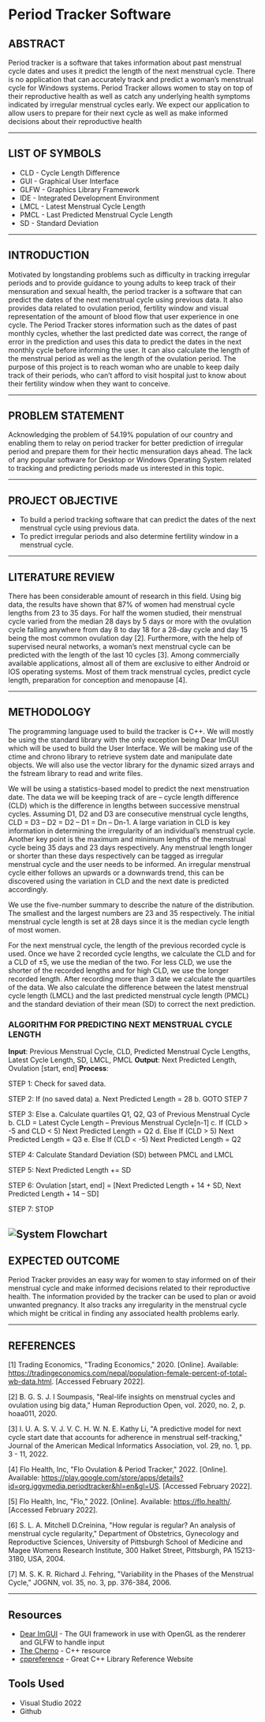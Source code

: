 # Period Tracker Software

## ABSTRACT
Period tracker is a software that takes information about past menstrual cycle dates and uses it predict the length of the next menstrual cycle. There is no application that can accurately track and predict a woman’s menstrual cycle for Windows systems.  Period Tracker allows women to stay on top of their reproductive health as well as catch any underlying health symptoms indicated by irregular menstrual cycles early. We expect our application to allow users to prepare for their next cycle as well as make informed decisions about their reproductive health

---

## LIST OF SYMBOLS
*	CLD - Cycle Length Difference
*   GUI - Graphical User Interface
*   GLFW - Graphics Library Framework
*	IDE	- Integrated Development Environment
*	LMCL - Latest Menstrual Cycle Length
*	PMCL - Last Predicted Menstrual Cycle Length
*	SD - Standard Deviation 

---

## INTRODUCTION
Motivated by longstanding problems such as difficulty in tracking irregular periods and to provide guidance to young adults to keep track of their mensuration and sexual health, the period tracker is a software that can predict the dates of the next menstrual cycle using previous data. It also provides data related to ovulation period, fertility window and visual representation of the amount of blood flow that user experience in one cycle. The Period Tracker stores information such as the dates of past monthly cycles, whether the last predicted date was correct, the range of error in the prediction and uses this data to predict the dates in the next monthly cycle before informing the user. It can also calculate the length of the menstrual period as well as the length of the ovulation period.
The purpose of this project is to reach woman who are unable to keep daily track of their periods, who can’t afford to visit hospital just to know about their fertility window when they want to conceive.

---

## PROBLEM STATEMENT
Acknowledging the problem of 54.19% population of our country and enabling them to relay on period tracker for better prediction of irregular period and prepare them for their hectic mensuration days ahead. The lack of any popular software for Desktop or Windows Operating System related to tracking and predicting periods made us interested in this topic.

---

## PROJECT OBJECTIVE 
* To build a period tracking software that can predict the dates of the next menstrual cycle using previous data.
* To predict irregular periods and also determine fertility window in a menstrual cycle.

---

## LITERATURE REVIEW
There has been considerable amount of research in this field. Using big data, the results have shown that 87% of women had menstrual cycle lengths from 23 to 35 days. For half the women studied, their menstrual cycle varied from the median 28 days by 5 days or more with the ovulation cycle falling anywhere from day 8 to day 18 for a 28-day cycle and day 15 being the most common ovulation day [2]. Furthermore, with the help of supervised neural networks, a woman’s next menstrual cycle can be predicted with the length of the last 10 cycles [3].
Among commercially available applications, almost all of them are exclusive to either Android or IOS operating systems. Most of them track menstrual cycles, predict cycle length, preparation for conception and menopause [4].

---

## METHODOLOGY
The programming language used to build the tracker is C++. We will mostly be using the standard library with the only exception being Dear ImGUI which will be used to build the User Interface. We will be making use of the ctime and chrono library to retrieve system date and manipulate date objects. We will also use the vector library for the dynamic sized arrays and the fstream library to read and write files.

We will be using a statistics-based model to predict the next menstruation date. The data we will be keeping track of are – cycle length difference (CLD) which is the difference in lengths between successive menstrual cycles. Assuming D1, D2 and D3 are consecutive menstrual cycle lengths, CLD = D3 – D2 = D2 – D1 = Dn – Dn-1. A large variation in CLD is key information in determining the irregularity of an individual’s menstrual cycle. Another key point is the maximum and minimum lengths of the menstrual cycle being 35 days and 23 days respectively. Any menstrual length longer or shorter than these days respectively can be tagged as irregular menstrual cycle and the user needs to be informed. An irregular menstrual cycle either follows an upwards or a downwards trend, this can be discovered using the variation in CLD and the next date is predicted accordingly. 

We use the five-number summary to describe the nature of the distribution. The smallest and the largest numbers are 23 and 35 respectively. The initial menstrual cycle length is set at 28 days since it is the median cycle length of most women.

For the next menstrual cycle, the length of the previous recorded cycle is used. Once we have 2 recorded cycle lengths, we calculate the CLD and for a CLD of ±5, we use the median of the two. For less CLD, we use the shorter of the recorded lengths and for high CLD, we use the longer recorded length. After recording more than 3 date we calculate the quartiles of the data. We also calculate the difference between the latest menstrual cycle length (LMCL) and the last predicted menstrual cycle length (PMCL) and the standard deviation of their mean (SD) to correct the next prediction.

### **ALGORITHM FOR PREDICTING NEXT MENSTRUAL CYCLE LENGTH**
**Input**: Previous Menstrual Cycle, CLD, Predicted Menstrual Cycle Lengths, Latest Cycle Length, SD, LMCL, PMCL
**Output**: Next Predicted Length, Ovulation [start, end]
**Process**:

STEP 1: Check for saved data.

STEP 2: If (no saved data)
a.	Next Predicted Length = 28
b.	GOTO STEP 7

STEP 3: Else 
a.	Calculate quartiles Q1, Q2, Q3 of Previous Menstrual Cycle 
b.	CLD = Latest Cycle Length – Previous Menstrual Cycle[n-1]
c.	If (CLD > -5 and CLD < 5)
Next Predicted Length = Q2
d.	Else If (CLD > 5)
Next Predicted Length = Q3 
e.	Else If (CLD < -5)
Next Predicted Length = Q2

STEP 4: Calculate Standard Deviation (SD) between PMCL and LMCL

STEP 5: Next Predicted Length += SD 

STEP 6: Ovulation [start, end] = [Next Predicted Length + 14 + SD, Next Predicted Length + 14 – SD]

STEP 7: STOP

![System Flowchart](/assets/Flowchart.png)
---

## EXPECTED OUTCOME

Period Tracker provides an easy way for women to stay informed on of their menstrual cycle and make informed decisions related to their reproductive health. The information provided by the tracker can be used to plan or avoid unwanted pregnancy. It also tracks any irregularity in the menstrual cycle which might be critical in finding any associated health problems early.

---

## REFERENCES
[1] Trading Economics, "Trading Economics," 2020. [Online]. Available: https://tradingeconomics.com/nepal/population-female-percent-of-total-wb-data.html. [Accessed February 2022].

[2] B. G. S. J. I Soumpasis, "Real-life insights on menstrual cycles and ovulation using big data," Human Reproduction Open, vol. 2020, no. 2, p. hoaa011, 2020. 

[3] I. U. A. S. V. J. V. C. H. W. N. E. Kathy Li, "A predictive model for next cycle start date that accounts for adherence in menstrual self-tracking," Journal of the American Medical Informatics Association, vol. 29, no. 1, pp. 3 - 11, 2022. 

[4] Flo Health, Inc, "Flo Ovulation & Period Tracker," 2022. [Online]. Available: https://play.google.com/store/apps/details?id=org.iggymedia.periodtracker&hl=en&gl=US. [Accessed February 2022].

[5] Flo Health, Inc, "Flo," 2022. [Online]. Available: https://flo.health/. [Accessed February 2022].

[6] S. L. A. Mitchell D.Creinina, "How regular is regular? An analysis of menstrual cycle regularity," Department of Obstetrics, Gynecology and Reproductive Sciences, University of Pittsburgh School of Medicine and Magee Womens Research Institute, 300 Halket Street, Pittsburgh, PA 15213-3180, USA, 2004.

[7] M. S. K. R. Richard J. Fehring, "Variability in the Phases of the Menstrual Cycle," JOGNN, vol. 35, no. 3, pp. 376-384, 2006. 


---
## Resources
 * [Dear ImGUI](https://github.com/ocornut/imgui) - The GUI framework in use with OpenGL as the renderer and GLFW to handle input
 * [The Cherno](https://www.youtube.com/playlist?list=PLlrATfBNZ98dudnM48yfGUldqGD0S4FFb) - C++ resource
 * [cppreference](https://en.cppreference.com/w/) - Great C++ Library Reference Website


## Tools Used
 * Visual Studio 2022
 * Github
